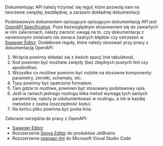 Dokumentując API należy trzymać się reguł, które pozwolą nam na tworzenie zwięzłej, bezbłędnej, a zarazem dokładnej dokumentacji.

Podstawowym dokumentem opisującym opisującym dokumentację API jest [OpenAPI Specification](https://swagger.io/specification/). Poza bezwzględnym stosowaniem się do zawartych w nim zaleceniach, należy zwrócić uwagę na to, czy dokumentacja z naniesionymi zmianami nie zwraca żadnych błędów czy ostrzeżeń w [Swagger Editor](http://editor.swagger.io). Dodatkowe  reguły, które należy stosować przy pracy z dokumentacją OpenAPI:
1. Wcięcia powinny składać się z dwóch spacji (nie tabulatora).
2. Kod powinien być możliwie zwięzły (bez zbędnych pustych linii czy apostrofów).
3. Wszystko co możliwe powinno być rozbite na stosowne komponenty: parametry, zwrotki, schematy, etc.
4. Typy powinny być opatrzone formatem.
5. Tam gdzie to możliwe, powinien być stosowany podstawowy opis.
6. Jeśli w ramach jednego routingu kilka metod wymaga tych samych parametrów, należy je udokumentować w routingu, a nie w każdej metodzie z osoba (oszczędność kodu).
7. Na końcu pliku powinna być pusta linia.

Zalecane narzędzia do pracy z OpenAPI:
* [Swagger Editor](http://editor.swagger.io)
* Rozszerzenie [Senya Editor](https://tree.taiga.io/project/senya-dev-senya/) do produktów JetBrains
* Rozszerzenie [openapi-lint](https://marketplace.visualstudio.com/items?itemName=mermade.openapi-lint) do Microsoft Visual Studio Code